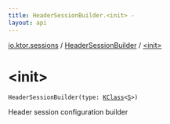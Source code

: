 ```yaml
---
title: HeaderSessionBuilder.<init> - 
layout: api
---
```


<div class='api-docs-breadcrumbs'><a href="../index.html">io.ktor.sessions</a> / <a href="index.html">HeaderSessionBuilder</a> / <a href="./-init-.html">&lt;init&gt;</a></div>

# &lt;init&gt;

<div class="signature"><code><span class="identifier">HeaderSessionBuilder</span><span class="symbol">(</span><span class="parameterName" id="io.ktor.sessions.HeaderSessionBuilder$<init>(kotlin.reflect.KClass((io.ktor.sessions.HeaderSessionBuilder.S)))/type">type</span><span class="symbol">:</span>&nbsp;<a href="https://kotlinlang.org/api/latest/jvm/stdlib/kotlin.reflect/-k-class/index.html"><span class="identifier">KClass</span></a><span class="symbol">&lt;</span><a href="index.html#S"><span class="identifier">S</span></a><span class="symbol">&gt;</span><span class="symbol">)</span></code></div>

Header session configuration builder

